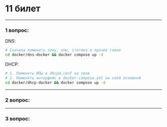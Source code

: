 # 11 билет

---

### 1 вопрос:
DNS:
```bash
# Сначала поменять зону, ипы, статика и прочее говно
cd docker/dns-docker && docker compose up -d
```

DHCP:
```bash
# 1. Поменять ИПы в dhcpd.conf на свои
# 2. Поменять интерфейс в docker-compose.yml на свой основной 
cd docker/dhcp-docker && docker compose up -d
```

---

### 2 вопрос:

---

### 3 вопрос:

